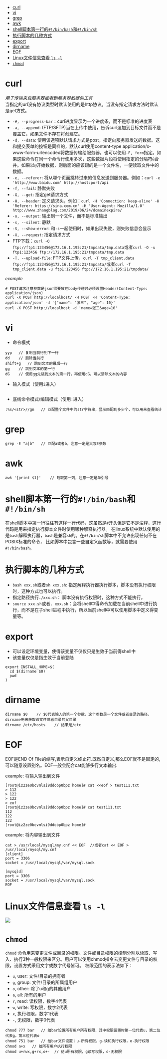 <!-- TOC -->

- [curl](#curl)
- [vi](#vi)
- [grep](#grep)
- [awk](#awk)
- [shell脚本第一行的`#!/bin/bash`和`#!/bin/sh`](#shell脚本第一行的binbash和binsh)
- [执行脚本的几种方式](#执行脚本的几种方式)
- [export](#export)
- [dirname](#dirname)
- [EOF](#eof)
- [Linux文件信息查看 `ls -l`](#linux文件信息查看-ls--l)
- [`chmod`](#chmod)

<!-- /TOC -->

# curl
*用于传输来自服务器或者到服务器数据的工具*  
当指定的url没有协议类型时默认使用的是http协议。当没有指定请求方法时默认是get方式。

- `-#, --progress-bar`：curl进度显示为一个进度条，而不是标准的进度表
- `-a, --append`: (FTP/SFTP)当在上传中使用，告诉curl追加到目标文件而不是覆盖它，如果文件不存在将创建它。
- `-d, --data`: 使用该选项默认请求方式是post，指定向服务器发送的数据。这和提交表单的按钮是同样的，默认curl使用content-type application/x-www-form-urlencoded将数据传输给服务器。也可以使用`-F, form`指定。如果这些命令在同一个命令行使用多次，这些数据片段将使用指定的分隔符`&`合并。如果以`@`开始数据，则后面的应该跟的是一个文件名，一便读取文件中的数据。
- `-e, --referer`: 将从哪个页面跳转过来的信息发送到服务器。例如：`curl -e 'http://www.baidu.com' http://host:port/api`
- `-f, --fail`: 静默失败
- `-G, --get`: 指定get请求方式
- `-H, --header`: 定义请求头，例如：`curl -H 'Connection: keep-alive' -H 'Referer: https://sina.com.cn' -H 'User-Agent: Mozilla/1.0' http://www.zhangblog.com/2019/06/24/domainexpire/`
- `-o, --output`: 输出到一个文件，而不是标准输出
- `-s, --silent`: 静默
- `-S, --show-error`: 和`-s`一起使用时，如果出现失败，则失败信息会显示
- `-X, --request`: 指定请求方式
- FTP下载：`curl -O ftp://ftp1:123456@172.16.1.195:21/tmpdata/tmp.data`或者`curl -O -u ftp1:123456 ftp://172.16.1.195:21/tmpdata/tmp.data`
- `-T, --upload-file`: FTP文件上传，`curl -T tmp_client.data ftp://ftp1:123456@172.16.1.195:21/tmpdata/`或者`curl -T tmp_client.data -u ftp1:123456 ftp://172.16.1.195:21/tmpdata/`

*example*
```
# POST请求注意参数是json需要放在body传递时必须设置Header(Content-Type: application/json)
curl -X POST http://localhost/ -H POST -H 'Content-Type: application/json' -d '{"name": "张三", "age": 10}'  
curl -X POST http://localhost -d 'name=张三&age=10'
```

# vi
- 命令模式
```
yyp   // 复制当前行到下一行
dd    // 删除当前行
shift+g   // 跳到文本的最后一行
gg    // 跳到文本的第一行
dG    // 使用gg先跳到文本的第一行，再使用dG，可以清除文本的内容
```
- 输入模式（使用`i`进入）
```
```

- 底线命令模式/编辑模式（使用`:`进入）
```
:%s/<str>//gn   // 匹配整个文件中的str字符串，显示匹配到多少个，可以用来查看统计
```

# grep
```
grep -E "a|b"   // 匹配a或者b，注意一定是大写E参数
```

# awk
```
awk '{print $1}'    // 截取第一列，注意一定是单引号
```

# shell脚本第一行的`#!/bin/bash`和`#!/bin/sh`
在shell脚本中第一行往往有这样一行代码，这虽然是`#`开头但是它不是注释，这行代码是用来指定执行脚本文件时使用哪种解释执行器。
在linux系统中默认使用的是`bash`解释执行器，`bash`是兼容`sh`的。在`#!/bin/sh`脚本中不允许出现任何不在POSIX标准的命令，
比如脚本中包含一些自定义函数等，就需要使用`#!/bin/bash`。  

# 执行脚本的几种方式
- `bash xxx.sh`或者`sh xxx.sh`: 指定解释执行器执行脚本，脚本没有执行权限时，这种方式也可以执行。
- 指定路径执行`./xxx.sh`： 脚本没有执行权限时，这种方式不能执行。
- `source xxx.sh`或者`. xxx.sh`：会将shell中得命令加载在当前shell中进行执行，而不是在子shell进程中执行，所以当前shell中可以使用脚本中定义得变量等。

# export
- 可以设定环境变量，使得该变量不仅仅只是生效于当前得shell中
- 该变量仅仅是指生效于当前登陆
```
export INSTALL_HOME=$(
  cd $(dirname $0)
  pwd
)
```

# dirname
```
dirname $0    // $0代表输入的第一个参数，这个参数是一个文件或者目录的路径，dirname用来获取该文件或者目录的父目录
dirname /etc/hosts    // 结果是/etc
```

# EOF
EOF是END Of File的缩写,表示自定义终止符.既然自定义,那么EOF就不是固定的,可以随意设置别名。EOF一般会配合cat能够多行文本输出.

example: 将输入输出到文件
```
[root@iz2ze0bcvmlsi9ddobp0bpz home]# cat <<eof > test111.txt
> 112
> 122
> 122
> eof
[root@iz2ze0bcvmlsi9ddobp0bpz home]# cat test111.txt
112
122
122
[root@iz2ze0bcvmlsi9ddobp0bpz home]#
```

example: 将内容输出到文件
```
cat > /usr/local/mysql/my.cnf << EOF  //或者cat << EOF > /usr/local/mysql/my.cnf
[client]
port = 3306
socket = /usr/local/mysql/var/mysql.sock

[mysqld]
port = 3306
socket = /usr/local/mysql/var/mysql.sock
EOF
```

# Linux文件信息查看 `ls -l`
![](http://sunyanping.gitee.io/it-keep/ASSET/linux文件信息查看讲解.png)

# `chmod`
`chmod` 命令用来变更文件或目录的权限。文件或目录权限的控制分别以读取、写入、执行3种一般权限来区分。用户可以使用chmod指令去变更文件与目录的权限，设置方式采用文字或数字代号皆可。
权限范围的表示法如下：  
- `u`, user: 文件/目录的拥有者
- `g`, group: 文件/目录的所属组用户
- `o`, other: 除了u和g的其他用户
- `a`, all: 所有的用户
- `r`, read: 读权限，数字4代表
- `w`, write: 写权限，数字2代表
- `x`, 执行权限，数字1代表
- `-`, 无权限，数字0代表
```
chmod 777 bar   // 给bar设置所有用户所有权限，其中权限设置时第一位代表u，第二位代表g，第三位代表o
chmod 751 bar   // 给bar文件设置：u-所有权限，g-读和执行权限，o-执行权限
chmod a+x   // 给所有用户执行权限
chmod u+rwx,g+rx,o+-  // 给u所有权限，g读写权限，o-无权限
```


